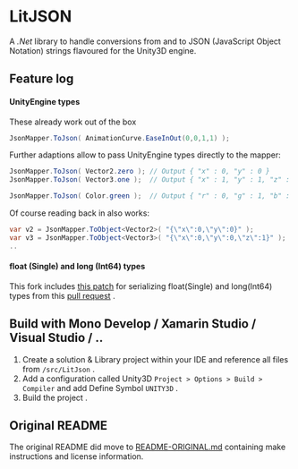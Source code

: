 LitJSON
=======

A *.Net* library to handle conversions from and to JSON (JavaScript Object
Notation) strings flavoured for the Unity3D engine.


## Feature log

#### UnityEngine types

These already work out of the box

```csharp
JsonMapper.ToJson( AnimationCurve.EaseInOut(0,0,1,1) );
```

Further adaptions allow to pass UnityEngine types directly to the mapper:

```csharp
JsonMapper.ToJson( Vector2.zero ); // Output { "x" : 0, "y" : 0 }
JsonMapper.ToJson( Vector3.one );  // Output { "x" : 1, "y" : 1, "z" : 1 }

JsonMapper.ToJson( Color.green );  // Output { "r" : 0, "g" : 1, "b" : 0, "a" : 1 }
```
Of course reading back in also works:
```csharp
var v2 = JsonMapper.ToObject<Vector2>( "{\"x\":0,\"y\":0}" ); 
var v3 = JsonMapper.ToObject<Vector3>( "{\"x\":0,\"y\":0,\"z\":1}" ); 
..
```

#### float (Single) and long (Int64) types

 This fork includes [this patch](https://github.com/SONIC3D/litjson/commit/3cd16e3650f5f03765704b27700d4c3d37781a01.patch) for serializing float(Single) and long(Int64) types from this [pull request](https://github.com/lbv/litjson/pull/25) .


## Build with Mono Develop / Xamarin Studio / Visual Studio / ..

 1. Create a solution & Library project within your IDE and reference all files from ```/src/LitJson``` .
 2. Add a configuration called Unity3D ```Project > Options > Build > Compiler``` and add Define Symbol ```UNITY3D``` .
 3. Build the project .


## Original README

 The original README did move to [README-ORIGINAL.md](README-ORIGINAL.md) containing make instructions and license information.

